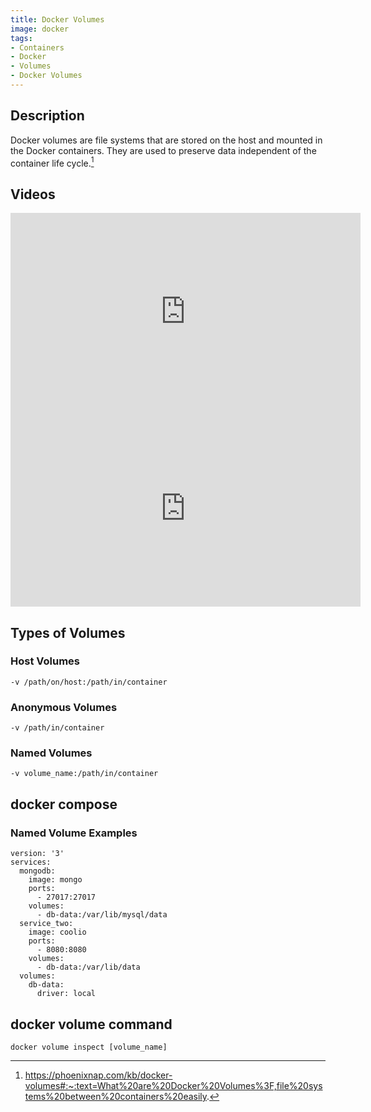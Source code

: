 ```yaml
---
title: Docker Volumes
image: docker
tags:
- Containers
- Docker
- Volumes
- Docker Volumes
---
```

## Description

Docker volumes are file systems that are stored on the host and mounted in the Docker containers.  They are used to preserve data independent of the container life cycle.[^1]

## Videos

<iframe width="560" height="315" src="https://www.youtube.com/embed/p2PH_YPCsis?controls=0" title="YouTube video player" frameborder="0" allow="accelerometer; autoplay; clipboard-write; encrypted-media; gyroscope; picture-in-picture" allowfullscreen></iframe>

<iframe width="560" height="315" src="https://www.youtube.com/embed/SBUCYJgg4Mk?controls=0" title="YouTube video player" frameborder="0" allow="accelerometer; autoplay; clipboard-write; encrypted-media; gyroscope; picture-in-picture" allowfullscreen></iframe>

## Types of Volumes

### Host Volumes

`-v /path/on/host:/path/in/container`

### Anonymous Volumes

`-v /path/in/container`

### Named Volumes

`-v volume_name:/path/in/container`

## docker compose

### Named Volume Examples

```
version: '3'
services:
  mongodb:
    image: mongo
    ports:
      - 27017:27017
    volumes:
      - db-data:/var/lib/mysql/data
  service_two:
    image: coolio
    ports:
      - 8080:8080
    volumes:
      - db-data:/var/lib/data
  volumes:
    db-data:
      driver: local

```

## docker volume command

`docker volume inspect [volume_name]`

[^1]: https://phoenixnap.com/kb/docker-volumes#:~:text=What%20are%20Docker%20Volumes%3F,file%20systems%20between%20containers%20easily.
[^2]: https://www.youtube.com/watch?v=p2PH_YPCsis&t=1s